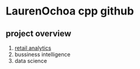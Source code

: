 # LaurenOchoa cpp github
## project overview

1. [retail analytics](https://linkmehere.com)
2. bussiness intelligence
3. data science 

